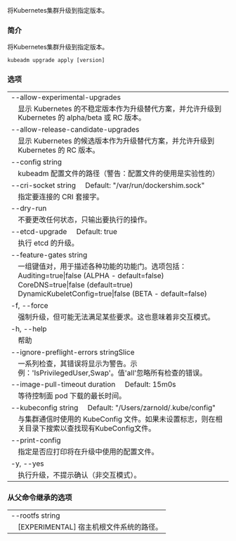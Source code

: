 <!--
Upgrade your Kubernetes cluster to the specified version.

### Synopsis


Upgrade your Kubernetes cluster to the specified version.

```
kubeadm upgrade apply [version]
```

### Options
-->

将Kubernetes集群升级到指定版本。

### 简介


将Kubernetes集群升级到指定版本。

```
kubeadm upgrade apply [version]
```

### 选项


<table style="width: 100%; table-layout: fixed;">
  <colgroup>
    <col span="1" style="width: 10px;" />
    <col span="1" />
  </colgroup>
  <tbody>
  
<!--
    <tr>
      <td colspan="2">--allow-experimental-upgrades</td>
    </tr>
    <tr>
      <td></td><td style="line-height: 130%; word-wrap: break-word;">Show unstable versions of Kubernetes as an upgrade alternative and allow upgrading to an alpha/beta/release candidate versions of Kubernetes.</td>
    </tr>

    <tr>
      <td colspan="2">--allow-release-candidate-upgrades</td>
    </tr>
    <tr>
      <td></td><td style="line-height: 130%; word-wrap: break-word;">Show release candidate versions of Kubernetes as an upgrade alternative and allow upgrading to a release candidate versions of Kubernetes.</td>
    </tr>

    <tr>
      <td colspan="2">--config string</td>
    </tr>
    <tr>
      <td></td><td style="line-height: 130%; word-wrap: break-word;">Path to kubeadm config file (WARNING: Usage of a configuration file is experimental)</td>
    </tr>

    <tr>
      <td colspan="2">--cri-socket string&nbsp;&nbsp;&nbsp;&nbsp;&nbsp;Default: "/var/run/dockershim.sock"</td>
    </tr>
    <tr>
      <td></td><td style="line-height: 130%; word-wrap: break-word;">Specify the CRI socket to connect to.</td>
    </tr>

    <tr>
      <td colspan="2">--dry-run</td>
    </tr>
    <tr>
      <td></td><td style="line-height: 130%; word-wrap: break-word;">Do not change any state, just output what actions would be performed.</td>
    </tr>

    <tr>
      <td colspan="2">--etcd-upgrade&nbsp;&nbsp;&nbsp;&nbsp;&nbsp;Default: true</td>
    </tr>
    <tr>
      <td></td><td style="line-height: 130%; word-wrap: break-word;">Perform the upgrade of etcd.</td>
    </tr>

    <tr>
      <td colspan="2">--feature-gates string</td>
    </tr>
    <tr>
      <td></td><td style="line-height: 130%; word-wrap: break-word;">A set of key=value pairs that describe feature gates for various features. Options are:<br/>Auditing=true|false (ALPHA - default=false)<br/>CoreDNS=true|false (default=true)<br/>DynamicKubeletConfig=true|false (BETA - default=false)</td>
    </tr>

    <tr>
      <td colspan="2">-f, --force</td>
    </tr>
    <tr>
      <td></td><td style="line-height: 130%; word-wrap: break-word;">Force upgrading although some requirements might not be met. This also implies non-interactive mode.</td>
    </tr>

    <tr>
      <td colspan="2">-h, --help</td>
    </tr>
    <tr>
      <td></td><td style="line-height: 130%; word-wrap: break-word;">help for apply</td>
    </tr>

    <tr>
      <td colspan="2">--ignore-preflight-errors stringSlice</td>
    </tr>
    <tr>
      <td></td><td style="line-height: 130%; word-wrap: break-word;">A list of checks whose errors will be shown as warnings. Example: 'IsPrivilegedUser,Swap'. Value 'all' ignores errors from all checks.</td>
    </tr>

    <tr>
      <td colspan="2">--image-pull-timeout duration&nbsp;&nbsp;&nbsp;&nbsp;&nbsp;Default: 15m0s</td>
    </tr>
    <tr>
      <td></td><td style="line-height: 130%; word-wrap: break-word;">The maximum amount of time to wait for the control plane pods to be downloaded.</td>
    </tr>

    <tr>
      <td colspan="2">--kubeconfig string&nbsp;&nbsp;&nbsp;&nbsp;&nbsp;Default: "/Users/zarnold/.kube/config"</td>
    </tr>
    <tr>
      <td></td><td style="line-height: 130%; word-wrap: break-word;">The KubeConfig file to use when talking to the cluster. If the flag is not set, a set of standard locations are searched for an existing KubeConfig file.</td>
    </tr>

    <tr>
      <td colspan="2">--print-config</td>
    </tr>
    <tr>
      <td></td><td style="line-height: 130%; word-wrap: break-word;">Specifies whether the configuration file that will be used in the upgrade should be printed or not.</td>
    </tr>

    <tr>
      <td colspan="2">-y, --yes</td>
    </tr>
    <tr>
      <td></td><td style="line-height: 130%; word-wrap: break-word;">Perform the upgrade and do not prompt for confirmation (non-interactive mode).</td>
    </tr>

  </tbody>
</table>
-->

  <tr>
      <td colspan="2">--allow-experimental-upgrades</td>
    </tr>
    <tr>
      <td></td><td style="line-height: 130%; word-wrap: break-word;">显示 Kubernetes 的不稳定版本作为升级替代方案，并允许升级到 Kubernetes 的 alpha/beta 或 RC 版本。</td>
    </tr>

  <tr>
      <td colspan="2">--allow-release-candidate-upgrades</td>
    </tr>
    <tr>  
      <td></td><td style="line-height: 130%; word-wrap: break-word;">显示 Kubernetes 的候选版本作为升级替代方案，并允许升级到 Kubernetes 的 RC 版本。</td>
    </tr>

  <tr>
      <td colspan="2">--config string</td>
    </tr>
    <tr>
      <td></td><td style="line-height: 130%; word-wrap: break-word;"> kubeadm 配置文件的路径（警告：配置文件的使用是实验性的）</td>
    </tr>

  <tr>
      <td colspan="2">--cri-socket string&nbsp;&nbsp;&nbsp;&nbsp;&nbsp;Default: "/var/run/dockershim.sock"</td>
    </tr>
    <tr>
      <td></td><td style="line-height: 130%; word-wrap: break-word;">指定要连接的 CRI 套接字。</td>
    </tr>

  <tr>
      <td colspan="2">--dry-run</td>
    </tr>
    <tr>
      <td></td><td style="line-height: 130%; word-wrap: break-word;">不要更改任何状态，只输出要执行的操作。</td>
    </tr>

  <tr>
      <td colspan="2">--etcd-upgrade&nbsp;&nbsp;&nbsp;&nbsp;&nbsp;Default: true</td>
    </tr>
    <tr>
      <td></td><td style="line-height: 130%; word-wrap: break-word;">执行 etcd 的升级。</td>
    </tr>

  <tr>
      <td colspan="2">--feature-gates string</td>
    </tr>
    <tr>
      <td></td><td style="line-height: 130%; word-wrap: break-word;">一组键值对，用于描述各种功能的功能门。选项包括：<br/>Auditing=true|false (ALPHA - default=false)<br/>CoreDNS=true|false (default=true)<br/>DynamicKubeletConfig=true|false (BETA - default=false)</td>
    </tr>

  <tr>
      <td colspan="2">-f, --force</td>
    </tr>
    <tr>
      <td></td><td style="line-height: 130%; word-wrap: break-word;">强制升级，但可能无法满足某些要求。这也意味着非交互模式。</td>
    </tr>

  <tr>
      <td colspan="2">-h, --help</td>
    </tr>
    <tr>
      <td></td><td style="line-height: 130%; word-wrap: break-word;">帮助</td>
    </tr>

  <tr>
      <td colspan="2">--ignore-preflight-errors stringSlice</td>
    </tr>
    <tr>
      <td></td><td style="line-height: 130%; word-wrap: break-word;">一系列检查，其错误将显示为警告。示例：'IsPrivilegedUser,Swap'。值'all'忽略所有检查的错误。</td>
    </tr>

  <tr>
      <td colspan="2">--image-pull-timeout duration&nbsp;&nbsp;&nbsp;&nbsp;&nbsp;Default: 15m0s</td>
    </tr>
    <tr>
      <td></td><td style="line-height: 130%; word-wrap: break-word;">等待控制面 pod 下载的最长时间。</td>
    </tr>

  <tr>
      <td colspan="2">--kubeconfig string&nbsp;&nbsp;&nbsp;&nbsp;&nbsp;Default: "/Users/zarnold/.kube/config"</td>
    </tr>
    <tr>
      <td></td><td style="line-height: 130%; word-wrap: break-word;">与集群通信时使用的 KubeConfig 文件。如果未设置标志，则在相关目录下搜索以查找现有KubeConfig文件。</td>
    </tr>

  <tr>
      <td colspan="2">--print-config</td>
    </tr>
    <tr>
      <td></td><td style="line-height: 130%; word-wrap: break-word;">指定是否应打印将在升级中使用的配置文件。</td>
    </tr>

  <tr>
      <td colspan="2">-y, --yes</td>
    </tr>
    <tr>
      <td></td><td style="line-height: 130%; word-wrap: break-word;">执行升级，不提示确认（非交互模式）。</td>
    </tr>

  </tbody>
</table>


<!--
### Options inherited from parent commands

<table style="width: 100%; table-layout: fixed;">
  <colgroup>
    <col span="1" style="width: 10px;" />
    <col span="1" />
  </colgroup>
  <tbody>

    <tr>
      <td colspan="2">--rootfs string</td>
    </tr>
    <tr>
      <td></td><td style="line-height: 130%; word-wrap: break-word;">[EXPERIMENTAL] The path to the 'real' host root filesystem.</td>
    </tr>

  </tbody>
</table>
-->

### 从父命令继承的选项

<table style="width: 100%; table-layout: fixed;">
  <colgroup>
    <col span="1" style="width: 10px;" />
    <col span="1" />
  </colgroup>
  <tbody>

  <tr>
      <td colspan="2">--rootfs string</td>
    </tr>
    <tr>
      <td></td><td style="line-height: 130%; word-wrap: break-word;">[EXPERIMENTAL] 宿主机根文件系统的路径。</td>
    </tr>

  </tbody>
</table>

